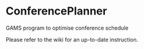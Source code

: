 # ConferencePlanner
GAMS program to optimise conference schedule

Please refer to the wiki for an up-to-date instruction.

